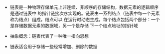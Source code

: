 - 链表是一种物理存储单元上非连续、非顺序的存储结构，数据元素的逻辑顺序是通过链表中
的指针链接次序实现的。链表由一系列结点（链表中每一个元素称为结点）组成，结点可以
在运行时动态生成。每个结点包括两个部分：一个是存储数据元素的数据域，另一个是存储
下一个结点地址的指针域

- 抽象概念：链表代表了一种唯一指向思想
- 链表适合用于存储一些经常增加、删除的数据